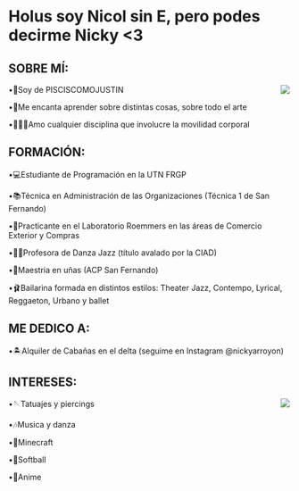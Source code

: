 # Holus soy Nicol sin E, pero podes decirme Nicky <3

## SOBRE MÍ:
<img src="https://media1.giphy.com/media/v1.Y2lkPTc5MGI3NjExcmg3N3NmeGU0ODVnc3B2Zjh2dWdieGp6NHh3NGl5Y3lkYThqYnhqaiZlcD12MV9pbnRlcm5hbF9naWZfYnlfaWQmY3Q9Zw/Rgn5KRgAhPIpSwayQg/giphy.gif" widgh="120" align="right" />

•🐠Soy de PISCISCOMOJUSTIN

•📖Me encanta aprender sobre distintas cosas, sobre todo el arte

•🤸🏻‍♀️Amo cualquier disciplina que involucre la movilidad corporal




## FORMACIÓN:

•💻Estudiante de Programación en la UTN FRGP

•📚Técnica en Administración de las Organizaciones (Técnica 1 de San Fernando) 

•💊Practicante en el Laboratorio Roemmers en las áreas de Comercio Exterior y Compras

•💃🏻Profesora de Danza Jazz (título avalado por la CIAD)

•💅Maestria en uñas (ACP San Fernando)

•🩰Bailarina formada en distintos estilos: Theater Jazz, Contempo, Lyrical, Reggaeton, Urbano y ballet 




## ME DEDICO A:

•🏝️Alquiler de Cabañas en el delta (seguime en Instagram @nickyarroyon)



## INTERESES:

<img src="https://media.giphy.com/media/v1.Y2lkPTc5MGI3NjExbHRlMWc0YnBqa3NnMXBwMHNtZDk0OGFscW44emR3OG9pMDJsYnp3YSZlcD12MV9naWZzX3NlYXJjaCZjdD1n/fB2IRTXd07IkcStfwU/giphy.gif" widgh="120" align="right" />

•🪡Tatuajes y piercings

•🎶Musica y danza

•👾Minecraft 

•🥎Softball

•🎋Anime


